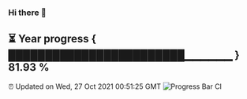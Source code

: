 ### Hi there 👋
⏳ Year progress { ████████████████████████▁▁▁▁▁▁ } 81.93 %
---
⏰ Updated on Wed, 27 Oct 2021 00:51:25 GMT
![Progress Bar CI](https://github.com/liununu/liununu/workflows/Progress%20Bar%20CI/badge.svg)
